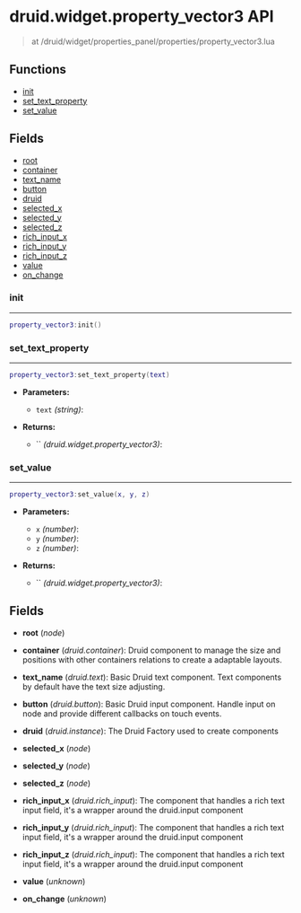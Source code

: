 # druid.widget.property_vector3 API

> at /druid/widget/properties_panel/properties/property_vector3.lua

## Functions

- [init](#init)
- [set_text_property](#set_text_property)
- [set_value](#set_value)

## Fields

- [root](#root)
- [container](#container)
- [text_name](#text_name)
- [button](#button)
- [druid](#druid)
- [selected_x](#selected_x)
- [selected_y](#selected_y)
- [selected_z](#selected_z)
- [rich_input_x](#rich_input_x)
- [rich_input_y](#rich_input_y)
- [rich_input_z](#rich_input_z)
- [value](#value)
- [on_change](#on_change)



### init

---
```lua
property_vector3:init()
```

### set_text_property

---
```lua
property_vector3:set_text_property(text)
```

- **Parameters:**
	- `text` *(string)*:

- **Returns:**
	- `` *(druid.widget.property_vector3)*:

### set_value

---
```lua
property_vector3:set_value(x, y, z)
```

- **Parameters:**
	- `x` *(number)*:
	- `y` *(number)*:
	- `z` *(number)*:

- **Returns:**
	- `` *(druid.widget.property_vector3)*:


## Fields
<a name="root"></a>
- **root** (_node_)

<a name="container"></a>
- **container** (_druid.container_): Druid component to manage the size and positions with other containers relations to create a adaptable layouts.

<a name="text_name"></a>
- **text_name** (_druid.text_): Basic Druid text component. Text components by default have the text size adjusting.

<a name="button"></a>
- **button** (_druid.button_): Basic Druid input component. Handle input on node and provide different callbacks on touch events.

<a name="druid"></a>
- **druid** (_druid.instance_): The Druid Factory used to create components

<a name="selected_x"></a>
- **selected_x** (_node_)

<a name="selected_y"></a>
- **selected_y** (_node_)

<a name="selected_z"></a>
- **selected_z** (_node_)

<a name="rich_input_x"></a>
- **rich_input_x** (_druid.rich_input_): The component that handles a rich text input field, it's a wrapper around the druid.input component

<a name="rich_input_y"></a>
- **rich_input_y** (_druid.rich_input_): The component that handles a rich text input field, it's a wrapper around the druid.input component

<a name="rich_input_z"></a>
- **rich_input_z** (_druid.rich_input_): The component that handles a rich text input field, it's a wrapper around the druid.input component

<a name="value"></a>
- **value** (_unknown_)

<a name="on_change"></a>
- **on_change** (_unknown_)


